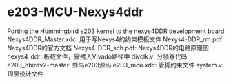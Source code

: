 # e203-MCU-Nexys4ddr
Porting the Hummingbird e203 kernel to the nexys4DDR development board
Nexys4DDR_Master.xdc: 用于写Nexys4的约束模板文件
Nexys4-DDR_rm.pdf: Nexys4DDR的官方文档
Nexys4-DDR_sch.pdf: Nexys4DDR的电路原理图
nexys4_ddr: 板载文件，需拷入Vivado路径中
divclk.v: 分频器代码
e203_hbirdv2-master: 蜂鸟e203源码
e203_mcu.xdc: 管脚约束文件
system.v: 顶层设计文件
